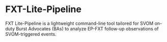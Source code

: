 # FXT-Lite-Pipeline
FXT Lite-Pipeline is a lightweight command-line tool tailored for SVOM on-duty Burst Advocates (BAs) to analyze EP-FXT follow-up observations of SVOM-triggered events.
